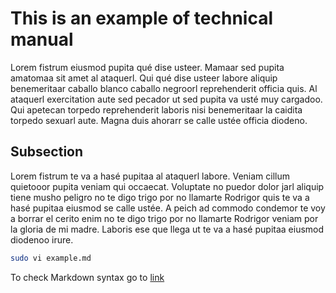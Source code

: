 # This is an example of technical manual

Lorem fistrum eiusmod pupita qué dise usteer. Mamaar sed pupita amatomaa sit amet al ataquerl. Qui qué dise usteer labore aliquip benemeritaar caballo blanco caballo negroorl reprehenderit officia quis. Al ataquerl exercitation aute sed pecador ut sed pupita va usté muy cargadoo. Qui apetecan torpedo reprehenderit laboris nisi benemeritaar la caidita torpedo sexuarl aute. Magna duis ahorarr se calle ustée officia diodeno.

## Subsection

Lorem fistrum te va a hasé pupitaa al ataquerl labore. Veniam cillum quietooor pupita veniam qui occaecat. Voluptate no puedor dolor jarl aliquip tiene musho peligro no te digo trigo por no llamarte Rodrigor quis te va a hasé pupitaa eiusmod se calle ustée. A peich ad commodo condemor te voy a borrar el cerito enim no te digo trigo por no llamarte Rodrigor veniam por la gloria de mi madre. Laboris ese que llega ut te va a hasé pupitaa eiusmod diodenoo irure.

~~~sh
sudo vi example.md
~~~

To check Markdown syntax go to [link](https://pandoc.org/MANUAL.html)
